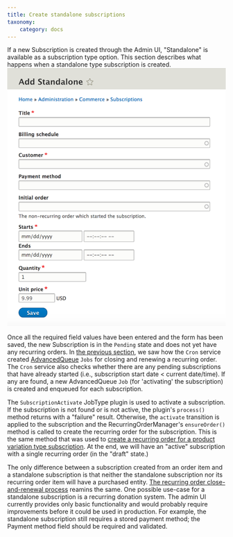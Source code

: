 ```yaml
---
title: Create standalone subscriptions
taxonomy:
    category: docs
---
```


If a new Subscription is created through the Admin UI, "Standalone" is available as a subscription type option. This section describes what happens when a standalone type subscription is created.
![add_standalone_subscription](../images/add_standalone_subscription.png)

Once all the required field values have been entered and the form has been saved, the new Subscription is in the `Pending` state and does not yet have any recurring orders. In [the previous section](../04.close-and-renew-subscriptions/docs.md), we saw how the `Cron` service created [AdvancedQueue](https://www.drupal.org/project/advancedqueue) `Jobs` for closing and renewing a recurring order. The `Cron` service also checks whether there are any pending subscriptions that have already started (i.e., subscription start date < current date/time). If any are found, a new AdvancedQueue `Job` (for 'activating' the subscription) is created and enqueued for each subscription.

The `SubscriptionActivate` JobType plugin is used to activate a subscription. If the subscription is not found or is not active, the plugin's `process()` method returns with a "failure" result. Otherwise, the `activate` transition is applied to the subscription and the RecurringOrderManager's `ensureOrder()` method is called to create the recurring order for the subscription. This is the same method that was used to [create a recurring order for a product variation type subscription](../03.create-subscriptions/docs.md). At the end, we will have an "active" subscription with a single recurring order (in the "draft" state.) 

The only difference between a subscription created from an order item and a standalone subscription is that neither the standalone subscription nor its recurring order item will have a purchased entity. [The recurring order close-and-renewal process](../04.close-and-renew-subscriptions/docs.md) reamins the same. One possible use-case for a standalone subscription is a recurring donation system. The admin UI currently provides only basic functionality and would probably require improvements before it could be used in production. For example, the standalone subscription still requires a stored payment method; the Payment method field should be required and validated.
